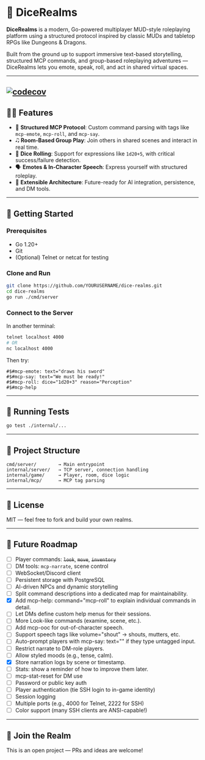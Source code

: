 
# 🎲 DiceRealms

**DiceRealms** is a modern, Go-powered multiplayer MUD-style roleplaying platform using a structured protocol inspired by classic MUDs and tabletop RPGs like Dungeons & Dragons.

Built from the ground up to support immersive text-based storytelling, structured MCP commands, and group-based roleplaying adventures — DiceRealms lets you emote, speak, roll, and act in shared virtual spaces.

---
[![codecov](https://codecov.io/gh/ericktheredd5875/dicerealms/graph/badge.svg?token=8Q1IB3P0UL)](https://codecov.io/gh/ericktheredd5875/dicerealms)
---

## 👩‍👨 Features

* 🧹 **Structured MCP Protocol**: Custom command parsing with tags like `mcp-emote`, `mcp-roll`, and `mcp-say`.
* 🎝️ **Room-Based Group Play**: Join others in shared scenes and interact in real time.
* 🎲 **Dice Rolling**: Support for expressions like `1d20+5`, with critical success/failure detection.
* 🗣️ **Emotes & In-Character Speech**: Express yourself with structured roleplay.
* 🔄 **Extensible Architecture**: Future-ready for AI integration, persistence, and DM tools.

---

## 🚀 Getting Started

### Prerequisites

* Go 1.20+
* Git
* (Optional) Telnet or netcat for testing

### Clone and Run

```bash
git clone https://github.com/YOURUSERNAME/dice-realms.git
cd dice-realms
go run ./cmd/server
```

### Connect to the Server

In another terminal:

```bash
telnet localhost 4000
# OR
nc localhost 4000
```

Then try:

```text
#$#mcp-emote: text="draws his sword"
#$#mcp-say: text="We must be ready!"
#$#mcp-roll: dice="1d20+3" reason="Perception"
#$#mcp-help
```

---

## 🥪 Running Tests

```bash
go test ./internal/...
```

---

## 📂 Project Structure

```
cmd/server/        → Main entrypoint
internal/server/   → TCP server, connection handling
internal/game/     → Player, room, dice logic
internal/mcp/      → MCP tag parsing
```

---

## 📜 License

MIT — feel free to fork and build your own realms.

---

## 🧠 Future Roadmap

* [ ] Player commands: ~~`look`~~, ~~`move`~~, ~~`inventory`~~
* [ ] DM tools: `mcp-narrate`, scene control
* [ ] WebSocket/Discord client
* [ ] Persistent storage with PostgreSQL
* [ ] AI-driven NPCs and dynamic storytelling
* [ ] Split command descriptions into a dedicated map for maintainability.
* [x] Add mcp-help: command="mcp-roll" to explain individual commands in detail.
* [ ] Let DMs define custom help menus for their sessions.
* [ ] More Look-like commands (examine, scene, etc.).
* [ ] Add mcp-ooc for out-of-character speech.
* [ ] Support speech tags like volume="shout" → shouts, mutters, etc.
* [ ] Auto-prompt players with mcp-say: text="" if they type untagged input.
* [ ] Restrict narrate to DM-role players.
* [ ] Allow styled moods (e.g., tense, calm).
* [x] Store narration logs by scene or timestamp.
* [ ] Stats: show a reminder of how to improve them later.
* [ ] mcp-stat-reset for DM use
* [ ] Password or public key auth
* [ ] Player authentication (tie SSH login to in-game identity)
* [ ] Session logging
* [ ] Multiple ports (e.g., 4000 for Telnet, 2222 for SSH)
* [ ] Color support (many SSH clients are ANSI-capable!)

---

## 💬 Join the Realm

This is an open project — PRs and ideas are welcome!